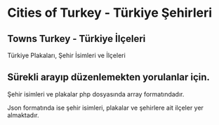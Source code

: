 # Cities of Turkey - Türkiye Şehirleri
## Towns Turkey - Türkiye İlçeleri

Türkiye Plakaları, Şehir İsimleri ve İlçeleri

Sürekli arayıp düzenlemekten yorulanlar için.
---------------------------------------------
Şehir isimleri ve plakalar php dosyasında array formatındadır.

Json formatında ise şehir isimleri, plakalar ve şehirlere ait ilçeler yer almaktadır.
